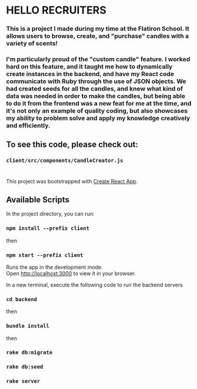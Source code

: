 # HELLO RECRUITERS

### This is a project I made during my time at the Flatiron School. It allows users to browse, create, and "purchase" candles with a variety of scents!

### I'm particularly proud of the "custom candle" feature. I worked hard on this feature, and it taught me how to dynamically create instances in the backend, and have my React code communicate with Ruby through the use of JSON objects. We had created seeds for all the candles, and knew what kind of data was needed in order to make the candles, but being able to do it from the frontend was a new feat for me at the time, and it's not only an example of quality coding, but also showcases my ability to problem solve and apply my knowledge creatively and efficiently.

## To see this code, please check out: 

### `client/src/components/CandleCreator.js`
#



This project was bootstrapped with [Create React App](https://github.com/facebook/create-react-app).

## Available Scripts

In the project directory, you can run:

### `npm install --prefix client`

then

### `npm start --prefix client`

Runs the app in the development mode.\
Open [http://localhost:3000](http://localhost:3000) to view it in your browser.

In a new terminal, execute the following code to run the backend servers

### `cd backend`

then

### `bundle install`

then

### `rake db:migrate`
### `rake db:seed`
### `rake server`
